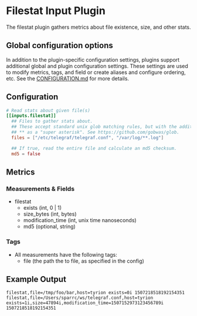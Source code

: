 # Filestat Input Plugin

The filestat plugin gathers metrics about file existence, size, and other stats.

## Global configuration options <!-- @/docs/includes/plugin_config.md -->

In addition to the plugin-specific configuration settings, plugins support
additional global and plugin configuration settings. These settings are used to
modify metrics, tags, and field or create aliases and configure ordering, etc.
See the [CONFIGURATION.md][CONFIGURATION.md] for more details.

[CONFIGURATION.md]: ../../../docs/CONFIGURATION.md#plugins

## Configuration

```toml @sample.conf
# Read stats about given file(s)
[[inputs.filestat]]
  ## Files to gather stats about.
  ## These accept standard unix glob matching rules, but with the addition of
  ## ** as a "super asterisk". See https://github.com/gobwas/glob.
  files = ["/etc/telegraf/telegraf.conf", "/var/log/**.log"]

  ## If true, read the entire file and calculate an md5 checksum.
  md5 = false
```

## Metrics

### Measurements & Fields

- filestat
  - exists (int, 0 | 1)
  - size_bytes (int, bytes)
  - modification_time (int, unix time nanoseconds)
  - md5 (optional, string)

### Tags

- All measurements have the following tags:
  - file (the path the to file, as specified in the config)

## Example Output

```text
filestat,file=/tmp/foo/bar,host=tyrion exists=0i 1507218518192154351
filestat,file=/Users/sparrc/ws/telegraf.conf,host=tyrion exists=1i,size=47894i,modification_time=1507152973123456789i  1507218518192154351
```

